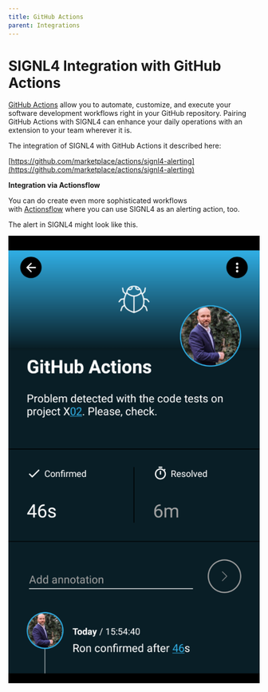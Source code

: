 ```yaml
---
title: GitHub Actions
parent: Integrations
---
```


# SIGNL4 Integration with GitHub Actions

[GitHub Actions](https://github.com/features/actions) allow you to automate, customize, and execute your software development workflows right in your GitHub repository. Pairing GitHub Actions with SIGNL4 can enhance your daily operations with an extension to your team wherever it is.

The integration of SIGNL4 with GitHub Actions it described here:

[https://github.com/marketplace/actions/signl4-alerting](https://github.com/marketplace/actions/signl4-alerting)

**Integration via Actionsflow**

You can do create even more sophisticated workflows with [Actionsflow](https://actionsflow.github.io/docs/actions/) where you can use SIGNL4 as an alerting action, too.

The alert in SIGNL4 might look like this.

![SIGNL4 Alert](signl4-github-actions.png)
